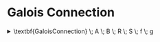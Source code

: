 # Galois Connection

<details>

<summary><span class="math">\textbf{GaloisConnection} \; A \; B \; R \; S \; f \; g</span></summary>

***

$$\textbf{Preorder} \; A \; R$$

$$\textbf{Preorder} \; B \; S$$

$$\textbf{Function} \; A \; B \; f$$

$$\textbf{Function} \; B \; A \; g$$

$$\forall(a,b :: R.(f.p).q) \equiv S.p.(g.q))$$

***

```
pred GaloisConnection(A,B: set univ, R,S,f,g: univ->univ) {
  Preorder[A,R]
  Preorder[B,S]
  Function[A,B,f]
  Function[B,A,g]
  all a: A, b: B | f[a]->b in S iff a->g[b] in R
}
```

</details>
